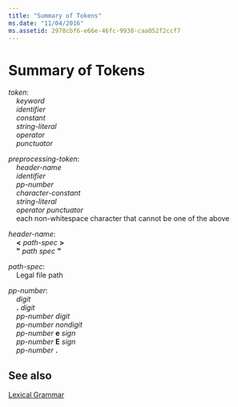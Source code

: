 ```yaml
---
title: "Summary of Tokens"
ms.date: "11/04/2016"
ms.assetid: 2978cbf6-e66e-46fc-9938-caa052f2ccf7
---
```

# Summary of Tokens

*token*:<br/>
&nbsp;&nbsp;&nbsp;&nbsp;*keyword*<br/>
&nbsp;&nbsp;&nbsp;&nbsp;*identifier*<br/>
&nbsp;&nbsp;&nbsp;&nbsp;*constant*<br/>
&nbsp;&nbsp;&nbsp;&nbsp;*string-literal*<br/>
&nbsp;&nbsp;&nbsp;&nbsp;*operator*<br/>
&nbsp;&nbsp;&nbsp;&nbsp;*punctuator*

*preprocessing-token*:<br/>
&nbsp;&nbsp;&nbsp;&nbsp;*header-name*<br/>
&nbsp;&nbsp;&nbsp;&nbsp;*identifier*<br/>
&nbsp;&nbsp;&nbsp;&nbsp;*pp-number*<br/>
&nbsp;&nbsp;&nbsp;&nbsp;*character-constant*<br/>
&nbsp;&nbsp;&nbsp;&nbsp;*string-literal*<br/>
&nbsp;&nbsp;&nbsp;&nbsp;*operator punctuator*<br/>
&nbsp;&nbsp;&nbsp;&nbsp;each non-whitespace character that cannot be one of the above

*header-name*:<br/>
&nbsp;&nbsp;&nbsp;&nbsp;**\<**  *path-spec*  **>**<br/>
&nbsp;&nbsp;&nbsp;&nbsp;**"**  *path spec*  **"**

*path-spec*:<br/>
&nbsp;&nbsp;&nbsp;&nbsp;Legal file path

*pp-number*:<br/>
&nbsp;&nbsp;&nbsp;&nbsp;*digit*<br/>
&nbsp;&nbsp;&nbsp;&nbsp;**.** *digit*<br/>
&nbsp;&nbsp;&nbsp;&nbsp;*pp-number* *digit* <br/>
&nbsp;&nbsp;&nbsp;&nbsp;*pp-number* *nondigit*<br/>
&nbsp;&nbsp;&nbsp;&nbsp;*pp-number*  **e**  *sign*<br/>
&nbsp;&nbsp;&nbsp;&nbsp;*pp-number*  **E**  *sign*<br/>
&nbsp;&nbsp;&nbsp;&nbsp;*pp-number*  **.**

## See also

[Lexical Grammar](../c-language/lexical-grammar.md)
